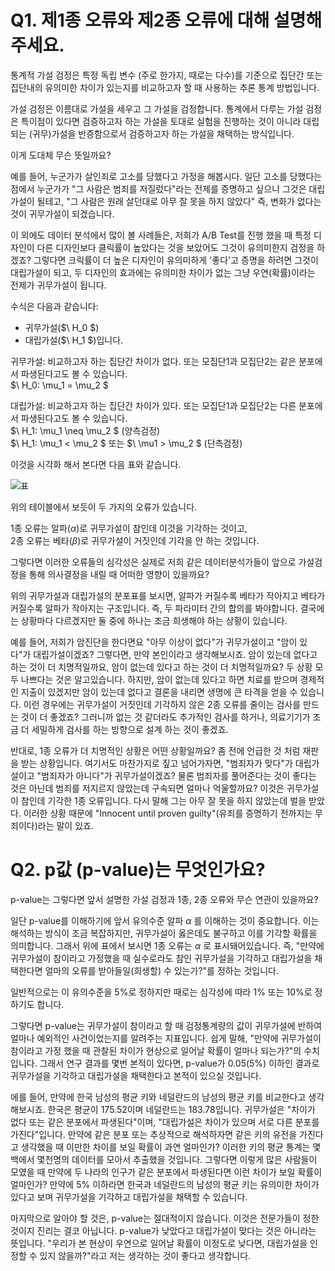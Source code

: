 # Q1. 제1종 오류와 제2종 오류에 대해 설명해주세요.

통계적 가설 검정은 특정 독립 변수 (주로 한가지, 때로는 다수)를 기준으로 집단간 또는 집단내의 유의미한 차이가 있는지를 비교하고자 할 때 사용하는 추론 통계 방법입니다.  

가설 검정은 이름대로 가설을 세우고 그 가설을 검정합니다. 통계에서 다루는 가설 검정은 특이점이 있다면 검증하고자 하는 가설을 토대로 실험을 진행하는 것이 아니라 대립되는 (귀무)가설을 반증함으로서 검증하고자 하는 가설을 채택하는 방식입니다.  

이게 도대체 무슨 뜻일까요? 

예를 들어, 누군가가 살인죄로 고소를 당했다고 가정을 해봅시다. 일단 고소를 당했다는 점에서 누군가가 "그 사람은 범죄를 저질렀다"라는 전제를 증명하고 싶으니 그것은 대립가설이 될테고, "그 사람은 원래 살던대로 아무 잘 못을 하지 않았다" 즉, 변화가 없다는 것이 귀무가설이 되겠습니다. 

이 외에도 데이터 분석에서 많이 볼 사례들은, 저희가 A/B Test를 진행 했을 때 특정 디자인이 다른 디자인보다 클릭률이 높았다는 것을 보았어도 그것이 유의미한지 검정을 하겠죠? 그렇다면 크릭률이 더 높은 디자인이 유의미하게 '좋다'고 증명을 하려면 그것이 대립가설이 되고, 두 디자인의 효과에는 유의미한 차이가 없는 그냥 우연(확률)이라는 전제가 귀무가설이 됩니다.  

수식은 다음과 같습니다:
- 귀무가설($\ H_0 $)
- 대립가설($\ H_1 $)입니다.  

귀무가설: 비교하고자 하는 집단간 차이가 없다. 또는 모집단1과 모집단2는 같은 분포에서 파생된다고도 볼 수 있습니다.  
$\ H_0: \mu_1 = \mu_2 $  

대립가설: 비교하고자 하는 집단간 차이가 있다. 또는 모집단1과 모집단2는 다른 분포에서 파생된다고도 볼 수 있습니다.   
$\ H_1: \mu_1 \neq \mu_2 $ 
(양측검정)  
$\ H_1: \mu_1 < \mu_2 $ 
또는 
$\ \mu1 > \mu_2 $ 
(단측검정)  

이것을 시각화 해서 본다면 다음 표와 같습니다. 

![표](https://encrypted-tbn0.gstatic.com/images?q=tbn:ANd9GcSUScU4oMCM8gRRYs97LSLoqqw7g8Hv3r5dPw&s)

위의 테이블에서 보듯이 두 가지의 오류가 있습니다.

1종 오류는 알파($\alpha$)로 귀무가설이 참인데 이것을 기각하는 것이고,   
2종 오류는 베타($\beta$)로 귀무가설이 거짓인데 기각을 안 하는 것입니다.  

그렇다면 이러한 오류들의 심각성은 실제로 저희 같은 데이터분석가들이 앞으로 가설검정을 통해 의사결정을 내릴 때 어떠한 영향이 있을까요?  

위의 귀무가설과 대립가설의 분포표를 보시면, 알파가 커질수록 베타가 작아지고 베타가 커질수록 알파가 작아지는 구조입니다. 즉, 두 파라미터 간의 합의를 봐야합니다. 결국에는 상황마다 다르겠지만 둘 중에 하나는 조금 희생해야 하는 상황이 있습니다.  

예를 들어, 저희가 암진단을 한다면요 "아무 이상이 없다"가 귀무가설이고 "암이 있다"가 대립가설이겠죠? 그렇다면, 만약 본인이라고 생각해보시죠. 암이 있는데 없다고 하는 것이 더 치명적일까요, 암이 없는데 있다고 하는 것이 더 치명적일까요? 두 상황 모두 나쁘다는 것은 알고있습니다. 하지만, 암이 없는데 있다고 하면 치료를 받으며 경제적인 지출이 있겠지만 암이 있는데 없다고 결론을 내리면 생명에 큰 타격을 얻을 수 있습니다. 이런 경우에는 귀무가설이 거짓인데 기각하지 않은 2종 오류를 줄이는 검사를 만드는 것이 더 좋겠죠? 그러니까 없는 것 같더라도 추가적인 검사를 하거나, 의료기기가 조금 더 세밀하게 검사를 하는 방향으로 설계 하는 것이 좋겠죠.  

반대로, 1종 오류가 더 치명적인 상황은 어떤 상황일까요? 좀 전에 언급한 것 처럼 재판을 받는 상황입니다. 여기서도 마찬가지로 짚고 넘어가자면, "범죄자가 맞다"가 대립가설이고 "범죄자가 아니다"가 귀무가설이겠죠? 물론 범죄자를 풀어준다는 것이 좋다는 것은 아닌데 범죄를 저지르지 않았는데 구속되면 얼마나 억울할까요? 이것은 귀무가설이 참인데 기각한 1종 오류입니다. 다시 말해 그는 아무 잘 못을 하지 않았는데 벌을 받았다. 이러한 상황 때문에 "Innocent until proven guilty"(유죄를 증명하기 전까지는 무죄이다)라는 말이 있죠.

# Q2. p값 (p-value)는 무엇인가요?

p-value는 그렇다면 앞서 설명한 가설 검정과 1종, 2종 오류와 무슨 연관이 있을까요? 

일단 p-value를 이해하기에 앞서 유의수준 알파 $\alpha$ 를 이해하는 것이 중요합니다. 이는 해석하는 방식이 조금 복잡하지만, 귀무가설이 옳은데도 불구하고 이를 기각할 확률을 의미합니다. 그래서 위에 표에서 보시면 1종 오류는 $\alpha$ 로 표시돼어있습니다. 즉, "만약에 귀무가설이 참이라고 가정했을 때 실수로라도 참인 귀무가설을 기각하고 대립가설을 채택한다면 얼마의 오류를 받아들일(희생할) 수 있는가?"를 정하는 것입니다.

일반적으로는 이 유의수준을 5%로 정하지만 때로는 심각성에 따라 1% 또는 10%로 정하기도 합니다. 

그렇다면 p-value는 귀무가설이 참이라고 할 때 검정통계량의 값이 귀무가설에 반하여 얼마나 예외적인 사건이었는지를 알려주는 지표입니다. 쉽게 말해, "만약에 귀무가설이 참이라고 가정 했을 때 관찰된 차이가 현상으로 일어날 확률이 얼마나 되는가?"의 수치입니다. 그래서 연구 결과를 몇번 본적이 있다면, p-value가 0.05(5%) 이하인 결과로 귀무가설을 기각하고 대립가설을 채택한다고 본적이 있으실 것입니다. 

에를 들어, 만약에 한국 남성의 평균 키와 네덜란드의 남성의 평균 키를 비교한다고 생각해보시죠. 한국은 평균이 175.52이며 네덜란드는 183.78입니다. 귀무가설은 "차이가 없다 또는 같은 분포에서 파생된다"이며, "대립가설은 차이가 있으며 서로 다른 분포를 가진다"입니다. 만약에 같은 분포 또는 추상적으로 해석하자면 같은 키의 유전을 가진다고 생각했을 때 이만한 차이를 보일 확률이 과연 얼마인가? 이러한 키의 평균 통계는 몇백에서 몇천명의 데이터를 모아서 추출했을 것입니다. 그렇다면 이렇게 많은 사람들이 모였을 때 만약에 두 나라의 인구가 같은 분포에서 파생된다면 이런 차이가 보일 확률이 얼마인가? 만약에 5% 이하라면 한국과 네덜란드의 남성의 평균 키는 유의미한 차이가 있다고 보며 귀무가설을 기각하고 대립가설을 채택할 수 있습니다.  

마지막으로 알아야 할 것은, p-value는 절대적이지 않습니다. 이것은 전문가들이 정한 것이지 진리는 결코 아닙니다. p-value가 낮았다고 대립가설이 맞다는 것은 아니라는 뜻입니다. "우리가 본 현상이 우연으로 일어날 확률이 이정도로 낮다면, 대립가설을 인정할 수 있지 않을까?"라고 저는 생각하는 것이 좋다고 생각합니다.